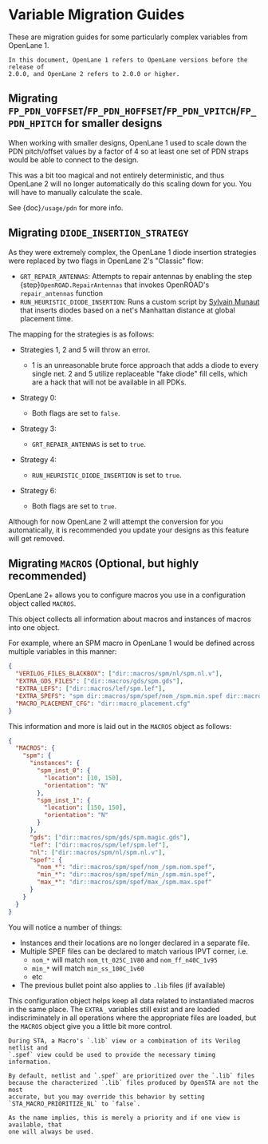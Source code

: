 # Variable Migration Guides

These are migration guides for some particularly complex variables from OpenLane
1\.

```{note}
In this document, OpenLane 1 refers to OpenLane versions before the release of
2.0.0, and OpenLane 2 refers to 2.0.0 or higher.
```

## Migrating `FP_PDN_VOFFSET`/`FP_PDN_HOFFSET`/`FP_PDN_VPITCH`/`FP_PDN_HPITCH` for smaller designs

When working with smaller designs, OpenLane 1 used to scale down the PDN
pitch/offset values by a factor of 4 so at least one set of PDN straps would
be able to connect to the design.

This was a bit too magical and not entirely deterministic, and thus OpenLane 2
will no longer automatically do this scaling down for you. You will have to
manually calculate the scale.

See {doc}`/usage/pdn` for more info.

## Migrating `DIODE_INSERTION_STRATEGY`

As they were extremely complex, the OpenLane 1 diode insertion strategies were
replaced by two flags in OpenLane 2's "Classic" flow:

* `GRT_REPAIR_ANTENNAS`: Attempts to repair antennas by enabling the step
  {step}`OpenROAD.RepairAntennas` that invokes OpenROAD's `repair_antennas`
  function
* `RUN_HEURISTIC_DIODE_INSERTION`: Runs a custom script by
  [Sylvain Munaut](https://github.com/smunaut) that inserts diodes based on a
  net's Manhattan distance at global placement time.

The mapping for the strategies is as follows:

* Strategies 1, 2 and 5 will throw an error.

  * 1 is an unreasonable brute force approach that adds a diode to every single
    net. 2 and 5 utilize replaceable "fake diode" fill cells, which are a hack
    that will not be available in all PDKs.

* Strategy 0:

  * Both flags are set to `false`.

* Strategy 3:

  * `GRT_REPAIR_ANTENNAS` is set to `true`.

* Strategy 4:

  * `RUN_HEURISTIC_DIODE_INSERTION` is set to `true`.

* Strategy 6:

  * Both flags are set to `true`.

Although for now OpenLane 2 will attempt the conversion for you automatically,
it is recommended you update your designs as this feature will get removed.

## Migrating `MACROS` (Optional, but highly recommended)

OpenLane 2+ allows you to configure macros you use in a configuration object
called `MACROS`.

This object collects all information about macros and instances of macros into
one object.

For example, where an SPM macro in OpenLane 1 would be defined across multiple
variables in this manner:

```json
{
  "VERILOG_FILES_BLACKBOX": ["dir::macros/spm/nl/spm.nl.v"],
  "EXTRA_GDS_FILES": ["dir::macros/gds/spm.gds"],
  "EXTRA_LEFS": ["dir::macros/lef/spm.lef"],
  "EXTRA_SPEFS": "spm dir::macros/spm/spef/nom_/spm.min.spef dir::macros/spm/spef/nom_/spm.nom.spef dir::macros/spm/spef/nom_/spm.max.spef",
  "MACRO_PLACEMENT_CFG": "dir::macro_placement.cfg"
}
```

This information and more is laid out in the `MACROS` object as follows:

```json
{
  "MACROS": {
    "spm": {
      "instances": {
        "spm_inst_0": {
          "location": [10, 150],
          "orientation": "N"
        },
        "spm_inst_1": {
          "location": [150, 150],
          "orientation": "N"
        }
      },
      "gds": ["dir::macros/spm/gds/spm.magic.gds"],
      "lef": ["dir::macros/spm/lef/spm.lef"],
      "nl": ["dir::macros/spm/nl/spm.nl.v"],
      "spef": {
        "nom_*": "dir::macros/spm/spef/nom_/spm.nom.spef",
        "min_*": "dir::macros/spm/spef/min_/spm.min.spef",
        "max_*": "dir::macros/spm/spef/max_/spm.max.spef"
      }
    }
  }
}
```

You will notice a number of things:

* Instances and their locations are no longer declared in a separate file.
* Multiple SPEF files can be declared to match various IPVT corner, i.e.
  * `nom_*` will match `nom_tt_025C_1V80` and `nom_ff_n40C_1v95`
  * `min_*` will match `min_ss_100C_1v60`
  * etc
* The previous bullet point also applies to `.lib` files (if available)

This configuration object helps keep all data related to instantiated macros in
the same place. The `EXTRA_` variables still exist and are loaded
indiscriminately in all operations where the appropriate files are loaded, but
the `MACROS` object give you a little bit more control.

```{tip}
During STA, a Macro's `.lib` view or a combination of its Verilog netlist and
`.spef` view could be used to provide the necessary timing information.

By default, netlist and `.spef` are prioritized over the `.lib` files
because the characterized `.lib` files produced by OpenSTA are not the most
accurate, but you may override this behavior by setting
`STA_MACRO_PRIORITIZE_NL` to `false`.

As the name implies, this is merely a priority and if one view is available, that
one will always be used.
```
